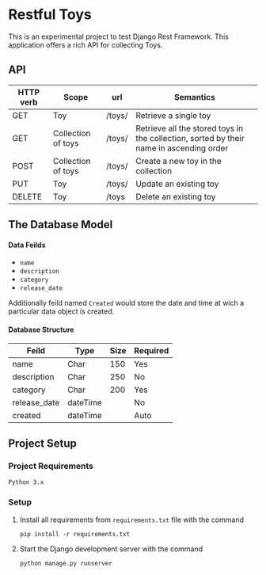 # Restful Toys

This is an experimental project to test Django Rest Framework. This application offers a rich API for collecting Toys.

## API

| HTTP verb | Scope              | url        | Semantics                                                                               |
| --------- | ------------------ | ---------- | --------------------------------------------------------------------------------------- |
| GET       | Toy                | /toys/<id> | Retrieve a single toy                                                                   |
| GET       | Collection of toys | /toys/     | Retrieve all the stored toys in the collection, sorted by their name in ascending order |
| POST      | Collection of toys | /toys/     | Create a new toy in the collection                                                      |
| PUT       | Toy                | /toys/<id> | Update an existing toy                                                                  |
| DELETE    | Toy                | /toys<id>  | Delete an existing toy                                                                  |

## The Database Model

#### Data Feilds
* `name`
* `description`
* `category`
* `release_date`

Additionally feild named `Created` would store the date and time at wich a particular data object is created.

#### Database Structure

| Feild        | Type     | Size | Required |
| ------------ | -------- | ---- | -------- |
| name         | Char     | 150  | Yes      |
| description  | Char     | 250  | No       |
| category     | Char     | 200  | Yes      |
| release_date | dateTime |      | No       |
| created      | dateTime |      | Auto     |



## Project Setup

### Project Requirements

`Python 3.x`

### Setup

1. Install all requirements from `requirements.txt` file with the command
    ```
    pip install -r requirements.txt
    ```
2. Start the Django development server with the command
    ```
    python manage.py runserver
    ```
